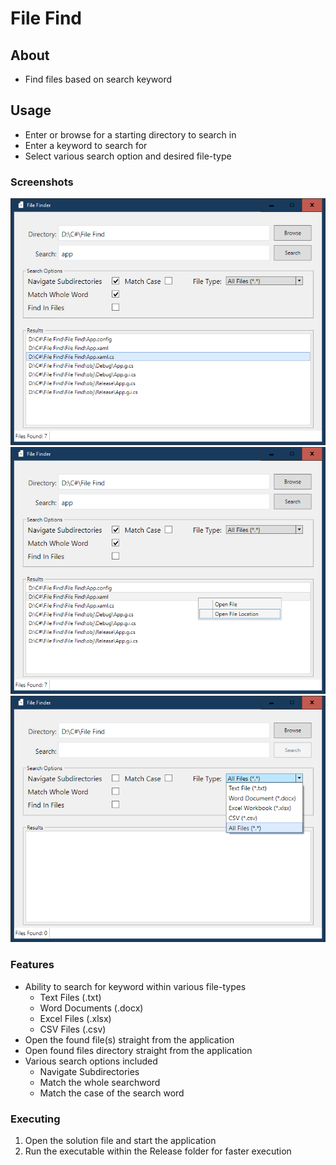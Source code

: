 # File Find

## About

* Find files based on search keyword

## Usage

* Enter or browse for a starting directory to search in
* Enter a keyword to search for
* Select various search option and desired file-type 


### Screenshots

![Results](imgs/Screenshot%201.PNG)
![Right Click](imgs/Screenshot%202.PNG)
![File Types](imgs/Screenshot%203.PNG)

### Features

* Ability to search for keyword within various file-types
  - Text Files (.txt)
  - Word Documents (.docx)
  - Excel Files (.xlsx)
  - CSV Files (.csv)
* Open the found file(s) straight from the application
* Open found files directory straight from the application
* Various search options included
  - Navigate Subdirectories
  - Match the whole searchword
  - Match the case of the search word

 
### Executing

1. Open the solution file and start the application
2. Run the executable within the Release folder for faster execution
